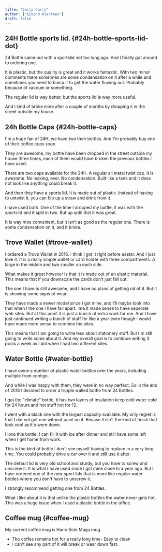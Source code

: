 ```yaml
---
title: "Daily Carry"
author: ["Eivind Hjertnes"]
draft: false
---
```


## 24H Bottle sports lid. {#24h-bottle-sports-lid-dot}

24 Bottle came out with a sportslid not too long ago. And I finally got around to ordering one.

It is plastic, but the quality is great and it works fantastic. With two minor comments there someimes are some condensation on it after a while and sometimes you need to bump it to get the water flowing out. Probably because of vaccum or something.

The regular lid is way better, but the sports lid is way more useful.

And I kind of broke mine after a couple of months by dropping it in the street outside my house.


## 24h Bottle Caps {#24h-bottle-caps}

I'm a huge fan of 24H, we have two their bottles. And I'm probably buy one of their coffee cups soon.

They are awesome, my bottle have been dropped in the street outside my house three times, each of them would have broken the previous bottles I have used.

There are two caps available for the 24H. A regular all metal twist cap. It is awesome. No leaking, ever. No condensation. Built like a tank and it does not look like anything could break it.

And then they have a sports lid. It is made out of plastic. Instead of having to untwist it, you can flip up a straw and drink from it.

I have used both. One of the time I dropped my bottle, it was with the sportslid and it split in two. But up until that it was great.

It is way moe convenient, but it isn't as good as the regular one. There is some condensation on it, and it broke.


## Trove Wallet {#trove-wallet}

I ordered a Trove Wallet in 2016. I think I got it right before easter. And I just love it. It is a really simple wallet or card holder with three compartments. A large in the middle and two smaller on each side.

What makes it great however is that it is made out of an elastic material. This means that if you downscale the cards don't just fall out.

The one I have is still awesome, and I have no plans of getting rid of it. But it is showing some signs of wear.

They have made a newer model since I got mine, and I'll maybe look into that when I the one I have fall apart. ime it made sense to have seperate web sites. But at this point it is just a bunch of extra work for me. And I have just continued writing a bunch of stuff for like a year even though I would have made more sense to combine the sites.

This means that I am going to write less about stationary stuff. But I'm still going to write some about it. And my overall goal is to continue writing 3 posts a week as I did when I had two different sites.


## Water Bottle {#water-bottle}

I have owne a number of plastic water bottles over the years, including multiple from contigo.

And while I was happy with them, they were in no way perfect. So in the end of 2018 I decided to order a tripple walled bottle from 24 Bottles.

I got the "climate" bottle, it has two layers of insulation keep cold water cold for 24 hours and hot stuff hot for 12.

I went with a black one with the largest capacity available. My only regret is that I did not get one without paint on it. Becase it isn't the kind of finish that look cool as it's worn down.

I love this bottle, I can fill it with ice after dinner and still have some left when I get home from work.

This is the kind of bottle I don't see myself having to replace in a very long time. You could probably drive a car over it and still use it after.

The default lid is very old school and sturdy, but you have to screw and unscrew it. It is what I have used since I got mine close to a year ago. But I have ordered one of the new sport lids that is more like regular water bottles where you don't have to unscrew it.

I strongly recommend getting one from 24 Bottles.

What I like about it is that unlike the plastic bottles the water never gets hot. This was a huge issue when I used a plastic bottle in the office.


## Coffee mug {#coffee-mug}

My current coffee mug is Hario Soto Magu mug.

-   The coffee remains hot for a really long time- Easy to clean
-   I can't see any part of it will break or wear down fast.
